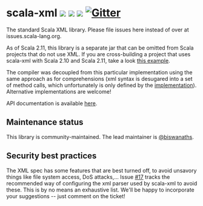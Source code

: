 scala-xml [<img src="https://img.shields.io/travis/scala/scala-xml.svg"/>](https://travis-ci.org/scala/scala-xml) [<img src="https://img.shields.io/maven-central/v/org.scala-lang.modules/scala-xml_2.11.svg?label=latest%20release%20for%202.11"/>](http://search.maven.org/#search%7Cga%7C1%7Cg%3Aorg.scala-lang.modules%20a%3Ascala-xml_2.11) [<img src="https://img.shields.io/maven-central/v/org.scala-lang.modules/scala-xml_2.12*.svg?label=latest%20release%20for%202.12"/>](http://search.maven.org/#search%7Cga%7C1%7Cg%3Aorg.scala-lang.modules%20a%3Ascala-xml_2.12*) [![Gitter](https://badges.gitter.im/Join%20Chat.svg)](https://gitter.im/scala/scala-xml)
=========

The standard Scala XML library. Please file issues here instead of over at issues.scala-lang.org.

As of Scala 2.11, this library is a separate jar that can be omitted from Scala projects that do not use XML.
If you are cross-building a project that uses scala-xml with Scala 2.10 and Scala 2.11, take a look [this example](https://github.com/scala/scala-module-dependency-sample).

The compiler was decoupled from this particular implementation using the same approach as for comprehensions (xml syntax is desugared into a set of method calls, which unfortunately is only defined by the [implementation](https://github.com/scala/scala/blob/2.11.x/src/compiler/scala/tools/nsc/ast/parser/SymbolicXMLBuilder.scala)). Alternative implementations are welcome!

API documentation is available [here](http://www.scala-lang.org/api/current/scala-xml/).

## Maintenance status
This library is community-maintained. The lead maintainer is [@biswanaths](https://github.com/biswanaths).

## Security best practices
The XML spec has some features that are best turned off, to avoid unsavory things like file system access, DoS attacks,... Issue [#17](https://github.com/scala/scala-xml/issues/17) tracks the recommended way of configuring the xml parser used by scala-xml to avoid these. This is by no means an exhaustive list. We'll be happy to incorporate your suggestions -- just comment on the ticket!
